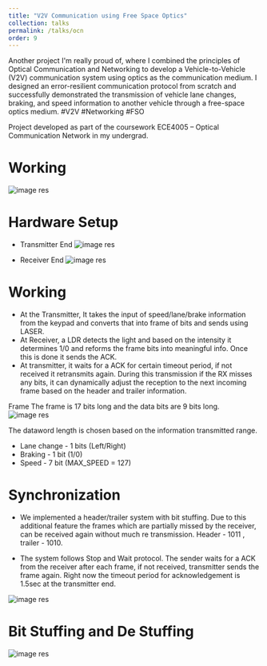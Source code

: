```yaml
---
title: "V2V Communication using Free Space Optics"
collection: talks
permalink: /talks/ocn
order: 9
---
```


Another project I'm really proud of, where I combined the principles of Optical Communication and Networking to develop a Vehicle-to-Vehicle (V2V) communication system using optics as the communication medium. I designed an error-resilient communication protocol from scratch and successfully demonstrated the transmission of vehicle lane changes, braking, and speed information to another vehicle through a free-space optics medium. #V2V #Networking #FSO

Project developed as part of the coursework ECE4005 – Optical Communication Network in my undergrad. 

Working
===
![image res](../../images/ocn_block.png)

Hardware Setup
===
* Transmitter End 
![image res](../../images/ocn_cir1.png)

* Receiver End 
![image res](../../images/ocn_cir2.png)

Working
===
* At the Transmitter, It takes the input of speed/lane/brake information from the keypad and 
converts that into frame of bits and sends using LASER. 
* At Receiver, a LDR detects the light and based on the intensity it determines 1/0 and reforms 
the frame bits into meaningful info. Once this is done it sends the ACK. 
* At transmitter, it waits for a ACK for certain timeout period, if not received it retransmits 
again. During this transmission if the RX misses any bits, it can dynamically adjust the 
reception to the next incoming frame based on the header and trailer information. 

Frame 
The frame is 17 bits long and the data bits are 9 bits long.  
![image res](../../images/ocn_frame.png)

The dataword length is chosen based on the information transmitted range.  
- Lane change - 1 bits (Left/Right) 
- Braking - 1 bit (1/0) 
- Speed - 7 bit (MAX_SPEED = 127)

Synchronization 
===

* We implemented a header/trailer system with bit stuffing. Due to this additional feature the 
frames which are partially missed by the receiver, can be received again without much re
transmission. Header - 1011 , trailer - 1010. 
 
* The system follows Stop and Wait protocol.  The sender waits for a ACK from the receiver 
after each frame, if not received, transmitter sends the frame again. Right now the timeout 
period for acknowledgement is 1.5sec at the transmitter end.

![image res](../../images/ocn_op.jpg)

Bit Stuffing and De Stuffing 
===
![image res](../../images/ocn_op2.jpg)

